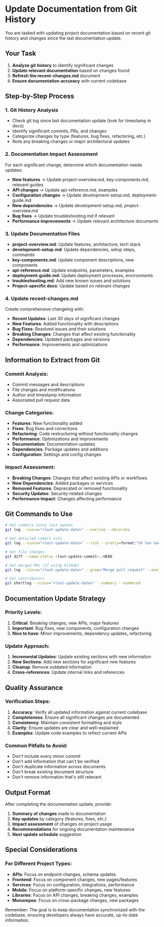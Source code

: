 # Update Documentation from Git History

You are tasked with updating project documentation based on recent git history and changes since the last documentation update.

## Your Task

1. **Analyze git history** to identify significant changes
2. **Update relevant documentation** based on changes found
3. **Refresh the recent-changes.md** document
4. **Ensure documentation accuracy** with current codebase

## Step-by-Step Process

### 1. Git History Analysis
- Check git log since last documentation update (look for timestamp in docs)
- Identify significant commits, PRs, and changes
- Categorize changes by type (features, bug fixes, refactoring, etc.)
- Note any breaking changes or major architectural updates

### 2. Documentation Impact Assessment
For each significant change, determine which documentation needs updates:
- **New features** → Update project-overview.md, key-components.md, relevant guides
- **API changes** → Update api-reference.md, examples
- **Configuration changes** → Update development-setup.md, deployment-guide.md
- **New dependencies** → Update development-setup.md, project-overview.md
- **Bug fixes** → Update troubleshooting.md if relevant
- **Performance improvements** → Update relevant architecture documents

### 3. Update Documentation Files
- **project-overview.md**: Update features, architecture, tech stack
- **development-setup.md**: Update dependencies, setup steps, commands
- **key-components.md**: Update component descriptions, new components
- **api-reference.md**: Update endpoints, parameters, examples
- **deployment-guide.md**: Update deployment processes, environments
- **troubleshooting.md**: Add new known issues and solutions
- **Project-specific docs**: Update based on relevant changes

### 4. Update recent-changes.md
Create comprehensive changelog with:
- **Recent Updates**: Last 30 days of significant changes
- **New Features**: Added functionality with descriptions
- **Bug Fixes**: Resolved issues and their solutions
- **Breaking Changes**: Changes that affect existing functionality
- **Dependencies**: Updated packages and versions
- **Performance**: Improvements and optimizations

## Information to Extract from Git

### Commit Analysis:
- Commit messages and descriptions
- File changes and modifications
- Author and timestamp information
- Associated pull request data

### Change Categories:
- **Features**: New functionality added
- **Fixes**: Bug fixes and corrections
- **Refactoring**: Code restructuring without functionality changes
- **Performance**: Optimizations and improvements
- **Documentation**: Documentation updates
- **Dependencies**: Package updates and additions
- **Configuration**: Settings and config changes

### Impact Assessment:
- **Breaking Changes**: Changes that affect existing APIs or workflows
- **New Dependencies**: Added packages or services
- **Removed Features**: Deprecated or removed functionality
- **Security Updates**: Security-related changes
- **Performance Impact**: Changes affecting performance

## Git Commands to Use

```bash
# Get commits since last update
git log --since="<last-update-date>" --oneline --decorate

# Get detailed commit info
git log --since="<last-update-date>" --stat --pretty=format:"%h %an %ad %s" --date=short

# Get file changes
git diff --name-status <last-update-commit>..HEAD

# Get merged PRs (if using GitHub)
git log --since="<last-update-date>" --grep="Merge pull request" --oneline

# Get contributors
git shortlog --since="<last-update-date>" --summary --numbered
```

## Documentation Update Strategy

### Priority Levels:
1. **Critical**: Breaking changes, new APIs, major features
2. **Important**: Bug fixes, new components, configuration changes
3. **Nice to have**: Minor improvements, dependency updates, refactoring

### Update Approach:
1. **Incremental Updates**: Update existing sections with new information
2. **New Sections**: Add new sections for significant new features
3. **Cleanup**: Remove outdated information
4. **Cross-references**: Update internal links and references

## Quality Assurance

### Verification Steps:
1. **Accuracy**: Verify all updated information against current codebase
2. **Completeness**: Ensure all significant changes are documented
3. **Consistency**: Maintain consistent formatting and style
4. **Clarity**: Ensure updates are clear and well-explained
5. **Examples**: Update code examples to reflect current APIs

### Common Pitfalls to Avoid:
- Don't include every minor commit
- Don't add information that can't be verified
- Don't duplicate information across documents
- Don't break existing document structure
- Don't remove information that's still relevant

## Output Format

After completing the documentation update, provide:
1. **Summary of changes** made to documentation
2. **Key updates** by category (features, fixes, etc.)
3. **Impact assessment** of changes on project usage
4. **Recommendations** for ongoing documentation maintenance
5. **Next update schedule** suggestion

## Special Considerations

### For Different Project Types:
- **APIs**: Focus on endpoint changes, schema updates
- **Frontend**: Focus on component changes, new pages/features
- **Services**: Focus on configuration, integrations, performance
- **Mobile**: Focus on platform-specific changes, new features
- **Libraries**: Focus on API changes, breaking changes, examples
- **Monorepos**: Focus on cross-package changes, new packages

Remember: The goal is to keep documentation synchronized with the codebase, ensuring developers always have accurate, up-to-date information.